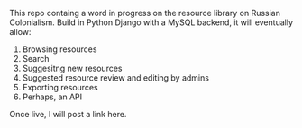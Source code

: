This repo containg a word in progress on the resource library on Russian Colonialism. Build in Python Django with a MySQL backend, it will eventually allow:
1. Browsing resources
2. Search
3. Suggesitng new resources
4. Suggested resource review and editing by admins
5. Exporting resources
6. Perhaps, an API

Once live, I will post a link here.
